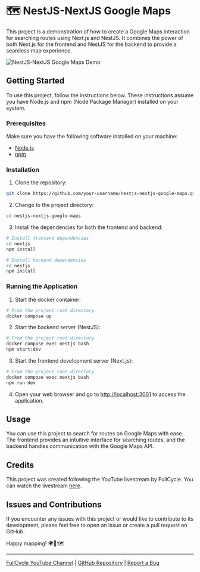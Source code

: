 # 🗺️ NestJS-NextJS Google Maps

This project is a demonstration of how to create a Google Maps interaction for searching routes using Next.js and NestJS. It combines the power of both Next.js for the frontend and NestJS for the backend to provide a seamless map experience.

![NestJS-NextJS Google Maps Demo](demo.gif)

## Getting Started

To use this project, follow the instructions below. These instructions assume you have Node.js and npm (Node Package Manager) installed on your system.

### Prerequisites

Make sure you have the following software installed on your machine:

- [Node.js](https://nodejs.org/)
- [npm](https://www.npmjs.com/)

### Installation

1. Clone the repository:

```bash
git clone https://github.com/your-username/nestjs-nextjs-google-maps.git
```

2. Change to the project directory:

```bash
cd nestjs-nextjs-google-maps
```

3. Install the dependencies for both the frontend and backend:

```bash
# Install frontend dependencies
cd nextjs
npm install

# Install backend dependencies
cd nestjs
npm install
```

### Running the Application

1. Start the docker container:
```bash
# From the project root directory
docker compose up
```
2. Start the backend server (NestJS):

```bash
# From the project root directory
docker compose exec nestjs bash
npm start:dev
```

3. Start the frontend development server (Next.js):

```bash
# From the project root directory
docker compose exec nextjs bash
npm run dev
```

4. Open your web browser and go to [http://localhost:3001](http://localhost:3001) to access the application.

## Usage

You can use this project to search for routes on Google Maps with ease. The frontend provides an intuitive interface for searching routes, and the backend handles communication with the Google Maps API.

## Credits

This project was created following the YouTube livestream by FullCycle. You can watch the livestream [here](https://www.youtube.com/watch?v=wzA3bfqxbbY).

## Issues and Contributions

If you encounter any issues with this project or would like to contribute to its development, please feel free to open an issue or create a pull request on GitHub.

Happy mapping! 🌍🚗🗺️

---

[FullCycle YouTube Channel](https://www.youtube.com/c/FullCycle) | [GitHub Repository](https://github.com/your-username/nestjs-nextjs-google-maps) | [Report a Bug](https://github.com/your-username/nestjs-nextjs-google-maps/issues)
